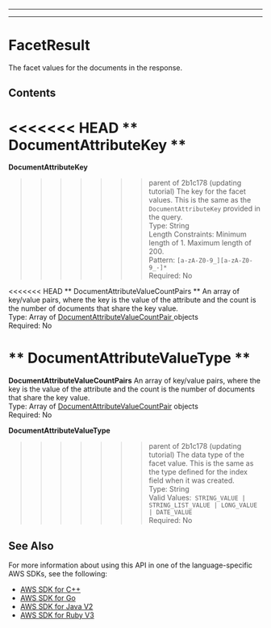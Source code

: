 --------

--------

# FacetResult<a name="API_FacetResult"></a>

The facet values for the documents in the response\.

## Contents<a name="API_FacetResult_Contents"></a>

<<<<<<< HEAD
 ** DocumentAttributeKey **   <a name="Kendra-Type-FacetResult-DocumentAttributeKey"></a>
=======
 **DocumentAttributeKey**   <a name="Kendra-Type-FacetResult-DocumentAttributeKey"></a>
>>>>>>> parent of 2b1c178 (updating tutorial)
The key for the facet values\. This is the same as the `DocumentAttributeKey` provided in the query\.  
Type: String  
Length Constraints: Minimum length of 1\. Maximum length of 200\.  
Pattern: `[a-zA-Z0-9_][a-zA-Z0-9_-]*`   
Required: No

<<<<<<< HEAD
 ** DocumentAttributeValueCountPairs **   <a name="Kendra-Type-FacetResult-DocumentAttributeValueCountPairs"></a>
An array of key/value pairs, where the key is the value of the attribute and the count is the number of documents that share the key value\.  
Type: Array of [ DocumentAttributeValueCountPair ](API_DocumentAttributeValueCountPair.md) objects  
Required: No

 ** DocumentAttributeValueType **   <a name="Kendra-Type-FacetResult-DocumentAttributeValueType"></a>
=======
 **DocumentAttributeValueCountPairs**   <a name="Kendra-Type-FacetResult-DocumentAttributeValueCountPairs"></a>
An array of key/value pairs, where the key is the value of the attribute and the count is the number of documents that share the key value\.  
Type: Array of [DocumentAttributeValueCountPair](API_DocumentAttributeValueCountPair.md) objects  
Required: No

 **DocumentAttributeValueType**   <a name="Kendra-Type-FacetResult-DocumentAttributeValueType"></a>
>>>>>>> parent of 2b1c178 (updating tutorial)
The data type of the facet value\. This is the same as the type defined for the index field when it was created\.  
Type: String  
Valid Values:` STRING_VALUE | STRING_LIST_VALUE | LONG_VALUE | DATE_VALUE`   
Required: No

## See Also<a name="API_FacetResult_SeeAlso"></a>

For more information about using this API in one of the language\-specific AWS SDKs, see the following:
+  [ AWS SDK for C\+\+](https://docs.aws.amazon.com/goto/SdkForCpp/kendra-2019-02-03/FacetResult) 
+  [ AWS SDK for Go](https://docs.aws.amazon.com/goto/SdkForGoV1/kendra-2019-02-03/FacetResult) 
+  [ AWS SDK for Java V2](https://docs.aws.amazon.com/goto/SdkForJavaV2/kendra-2019-02-03/FacetResult) 
+  [ AWS SDK for Ruby V3](https://docs.aws.amazon.com/goto/SdkForRubyV3/kendra-2019-02-03/FacetResult) 